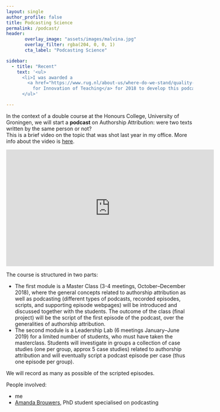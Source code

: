 ```yaml
---
layout: single
author_profile: false
title: Podcasting Science
permalink: /podcast/
header: 
       overlay_image: "assets/images/malvina.jpg"
       overlay_filter: rgba(204, 0, 0, 1) 
       cta_label: "Podcasting Science"

sidebar:
  - title: "Recent"
    text: '<ul>
      <li>I was awarded a 
        <a href="https://www.rug.nl/about-us/where-do-we-stand/quality-works/fellowships-innovation-teaching/">Fellowship 
          for Innovation of Teaching</a> for 2018 to develop this podcast-course!</li>
      </ul>'

---
```


In the context of a double course at the Honours College, University of Groningen, we will start a <b>podcast</b> on Authorship Attribution: were two texts written by the same person or not?
<br>
This is a brief video on the topic that was shot last year in my office.  More info about the video is <a href="https://www.rug.nl/about-us/news-and-events/news/archief2017/nieuwsberichten/0301-unifocusnissim?lang=en">here</a>.<br>
<iframe src="https://www.youtube.com/embed/CWii8QD92A8" width="560" height="315" frameborder="0"> </iframe>
  <br>

The course is structured in two parts:

<ul>
<li>
The first module is a Master Class (3-4 meetings, October–December 2018), where
the general concepts related to authorship attribution as well as podcasting (different
types of podcasts, recorded episodes, scripts, and supporting episode webpages) will be
introduced and discussed together with the students. The outcome of the class (final
project) will be the script of the first episode of the podcast, over the generalities of
authorship attribution.
<li>
The second module is a Leadership Lab (6 meetings January–June 2019) for a limited
number of students, who must have taken the masterclass. Students will investigate
in groups a collection of case studies (one per group, approx 5 case studies) related to
authorship attribution and will eventually script a podcast episode per case (thus one
episode per group).
</ul>

We will record as many as possible of the scripted episodes.

<p>
People involved:
<ul>
<li>me
<li><a href="https://www.rug.nl/staff/a.d.brouwers/research">Amanda Brouwers</a>, PhD student specialised on podcasting
</ul>


 
